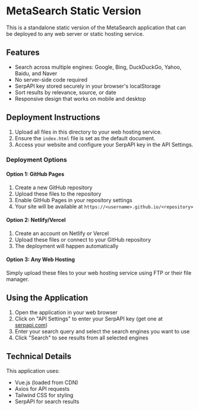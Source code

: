 # MetaSearch Static Version

This is a standalone static version of the MetaSearch application that can be deployed to any web server or static hosting service.

## Features

- Search across multiple engines: Google, Bing, DuckDuckGo, Yahoo, Baidu, and Naver
- No server-side code required
- SerpAPI key stored securely in your browser's localStorage
- Sort results by relevance, source, or date
- Responsive design that works on mobile and desktop

## Deployment Instructions

1. Upload all files in this directory to your web hosting service.
2. Ensure the `index.html` file is set as the default document.
3. Access your website and configure your SerpAPI key in the API Settings.

### Deployment Options

#### Option 1: GitHub Pages

1. Create a new GitHub repository
2. Upload these files to the repository
3. Enable GitHub Pages in your repository settings
4. Your site will be available at `https://<username>.github.io/<repository>`

#### Option 2: Netlify/Vercel

1. Create an account on Netlify or Vercel
2. Upload these files or connect to your GitHub repository
3. The deployment will happen automatically

#### Option 3: Any Web Hosting

Simply upload these files to your web hosting service using FTP or their file manager.

## Using the Application

1. Open the application in your web browser
2. Click on "API Settings" to enter your SerpAPI key (get one at [serpapi.com](https://serpapi.com))
3. Enter your search query and select the search engines you want to use
4. Click "Search" to see results from all selected engines

## Technical Details

This application uses:
- Vue.js (loaded from CDN)
- Axios for API requests
- Tailwind CSS for styling
- SerpAPI for search results
